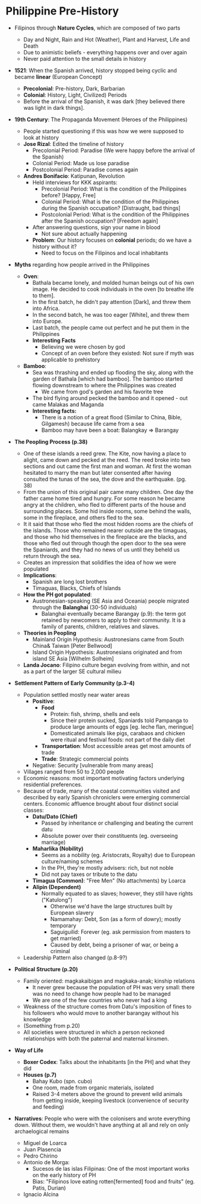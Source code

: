 # Philippine Pre-History

* Filipinos through **Nature Cycles**, which are composed of two parts
  * Day and Night, Rain and Hot (Weather), Plant and Harvest, Life and Death
  * Due to animistic beliefs - everything happens over and over again
  * Never paid attention to the small details in history
* **1521**: When the Spanish arrived, history stopped being cyclic and became **linear** (European Concept)
  * **Precolonial**: Pre-history, Dark, Barbarian
  * **Colonial**: History, Light, Civilized) Periods
  * Before the arrival of the Spanish, it was dark [they believed there was light in dark things].
* **19th Century**: The Propaganda Movement (Heroes of the Philippines)
  * People started questioning if this was how we were supposed to look at history 
  * **Jose Rizal**: Edited the timeline of history 
    * Precolonial Period: Paradise (We were happy before the arrival of the Spanish)
    * Colonial Period: Made us lose paradise
    * Postcolonial Period: Paradise comes again
  * **Andres Bonifacio**: Katipunan, Revolution 
    * Held interviews for KKK aspirants:
      * Precolonial Period: What is the condition of the Philippines before? [Happy, Free]
      * Colonial Period: What is the condition of the Philippines during the Spanish occupation? [Distraught, bad things]
      * Postcolonial Period: What is the condition of the Philippines after the Spanish occupation? [Freedom again]
    * After answering questions, sign your name in blood
      * Not sure about actually happening 
    * **Problem**: Our history focuses on **colonial** periods; do we have a history without it?
      * Need to focus on the Filipinos and local inhabitants

* **Myths** regarding how people arrived in the Philippines
  * **Oven**: 
    * Bathala became lonely, and molded human beings out of his own image. He decided to cook individuals in the oven [to breathe life to them]. 
    * In the first batch, he didn't pay attention [Dark], and threw them into Africa.
    * In the second batch, he was too eager [White], and threw them into Europe.
    * Last batch, the people came out perfect and he put them in the Philippines
    * **Interesting Facts**
      * Believing we were chosen by god
      * Concept of an oven before they existed: Not sure if myth was applicable to prehistory 
  * **Bamboo**: 
    * Sea was thrashing and ended up flooding the sky, along with the garden of Bathala [which had bamboo]. The bamboo started flowing downstream to where the Philippines was created
      * We came from god's garden and his favorite tree
    * The bird flying around pecked the bamboo and it opened - out came Malakas and Maganda
    * **Interesting facts:**
      * There is a notion of a great flood (Similar to China, Bible, Gilgamesh) because life came from a sea
      * Bamboo may have been a boat: Balangkay => Barangay
* **The Peopling Process (p.38)**
  * One of these islands a reed grew. The Kite, now having a place to alight, came down and pecked at the reed. The reed broke into two sections and out came the first man and woman. At first the woman hesitated to marry the man but later consented after having consulted the tunas of the sea, the dove and the earthquake. (pg. 38)
  * From the union of this original pair came many children. One day the father came home tired and hungry. For some reason he became angry at the children, who fled to different parts of the house and surrounding places. Some hid inside rooms, some behind the walls, some in the fireplace, and others fled to the sea.
  * It it said that those who fled the most hidden rooms are the chiefs of the islands. Those who remained nearer outside are the timaguas, and those who hid themselves in the fireplace are the blacks, and those who fled out through though the open door to the sea were the Spaniards, and they had no news of us until they beheld us return through the sea.
  * Creates an impression that solidifies the idea of how we were populated
  * **Implications**:
    * Spanish are long lost brothers
    * Timaguas, Blacks, Chiefs of Islands
  * **How the PH got populated**: 
    * Austronesian-speaking (SE Asia and Oceania) people migrated through the **Balanghai** (30-50 individuals)
      * Balanghai eventually became Barangay (p.9): the term got retained by newcomers to apply to their community. It is a family of parents, children, relatives and slaves.
  * **Theories in Peopling**
    * Mainland Origin Hypothesis: Austronesians came from South China& Taiwan [Peter Bellwood]
    * Island Origin Hypothesis: Austronesians originated and from island SE Asia [Wilhelm Solheim]
  * **Landa Jocano**: Filipino culture began evolving from within, and not as a part of the larger SE cultural milieu
* **Settlement Pattern of Early Community (p.3-4)**
  * Population settled mostly near water areas
    * **Positive**: 
      * **Food**
        * Protein: fish, shrimp, shells and eels
        * Since their protein sucked, Spaniards told Pampanga to produce large amounts of eggs [eg. leche flan, meringue]
        * Domesticated animals like pigs, carabaos and chicken were ritual and festival foods: not part of the daily diet 
      * **Transportation**: Most accessible areas get most amounts of trade
      * **Trade**: Strategic commercial points
    * Negative: Security [vulnerable from many areas]
  * Villages ranged from 50 to 2,000 people
  * Economic reasons: most important motivating factors underlying residential preferences.
  * Because of trade, many of the coastal communities visited and described by early Spanish chroniclers were emerging commercial centers. Economic affluence brought about four distinct social classes:
    * **Datu/Dato (Chief)**
      * Passed by inheritance or challenging and beating the current datu
      * Absolute power over their constituents (eg. overseeing marriage)
    * **Maharlika (Nobility)**
      * Seems as a nobility (eg. Aristocrats, Royalty) due to European culture/naming schemes
      * In the PH, they're mostly advisers: rich, but not noble
      * Did not pay taxes or tribute to the datu
    * **Timagua (Common)**: "Free Men" (No attachments) by Loarca
    * **Alipin (Dependent)**
      * Normally equated to as slaves; however, they still have rights ("Katulong")
        * Otherwise we'd have the large structures built by European slavery
        * Namamahay: Debt, Son (as a form of dowry); mostly temporary
        * Saguiguilid: Forever (eg. ask permission from masters to get married)
        * Caused by debt, being a prisoner of war, or being a criminal
  * Leadership Pattern also changed (p.8-9?)
* **Political Structure (p.20)**
  * Family oriented: magkakaibigan and magkaka-anak; kinship relations
    * It never grew because the population of PH was very small: there was no need to change how people had to be managed
    * We are one of the few countries who never had a king
  * Weakness of the structure comes from Datu's imposition of fines to his followers who would move to another barangay without his knowledge
  * (Something from p.20)
  * All societies were structured in which a person reckoned relationships with both the paternal and maternal kinsmen.
* **Way of Life**
  * **Boxer Codex**: Talks about the inhabitants [in the PH] and what they did
  * **Houses (p.7)**
    * Bahay Kubo (spn. cubo)
    * One room, made from organic materials, isolated
    * Raised 3-4 meters above the ground to prevent wild animals from getting inside, keeping livestock (convenience of security and feeding)



* **Narratives**: People who were with the colonisers and wrote everything down. Without them, we wouldn't have anything at all and rely on only archaelogical remains
  * Miguel de Loarca
  * Juan Plasencia
  * Pedro Chirino
  * Antonio de Morga: 
    * Sucesos de las islas Filipinas: One of the most important works on the early history of PH
    * Bias: "Filipinos love eating rotten[fermented] food and fruits" (eg. Patis, Durian)
  * Ignacio Alcina